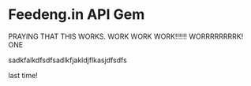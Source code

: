Feedeng.in API Gem
======

PRAYING THAT THIS WORKS. WORK WORK WORK!!!!!!
WORRRRRRRRK!
ONE

sadkfalkdfsdfsadlkfjakldjflkasjdfsdfs

last time!